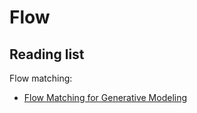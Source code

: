 # Flow

## Reading list

Flow matching:
- [Flow Matching for Generative Modeling](https://arxiv.org/pdf/2210.02747)